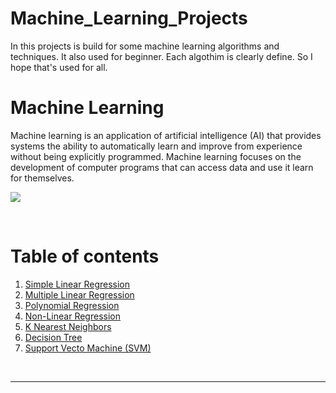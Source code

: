 # Machine_Learning_Projects
<span>In this projects is build for some machine learning algorithms and techniques. It also used for beginner. Each algothim is clearly define. So I hope that's used for all.</span> 

# Machine Learning
<p>Machine learning is an application of artificial intelligence (AI) that provides systems the ability to automatically learn and improve from experience without being explicitly programmed. Machine learning focuses on the development of computer programs that can access data and use it learn for themselves.</p>
<img src='https://www.google.com/search?tbs=simg:CAQShwEJJa3hywp5FBwafAsQsIynCBpgCl4IAxImvgPBA-0ImxfEA2XJA2LuCMwDlDT5M5k1hzSVPZc9lD2lPb49nj0aMANeiXf91IjXDgyqZ4fCj5GblJQjuOw9ZtWg5aznx20-qbzA8Exh07k7TSTGQOukJiAEDAsQjq7-CBoKCggIARIEU4PxNgw&sxsrf=ALeKk03jS-C_f9kgh1BR_HhHuDoCXoXXxw:1597766862486&q=frankfurter+tor&tbm=isch&sa=X&ved=2ahUKEwiE0ZaykaXrAhUCyDgGHRcfCOEQwg4oAHoECBAQKQ.jpg'></img>

<br><h1>Table of contents</h1>
<div>
    <ol>
        <li><a href='https://github.com/JafirDon/Machine_Learning_Projects/tree/master/1_Simple_linear_regression'>Simple Linear Regression</a></li>
        <li><a href='https://github.com/JafirDon/Machine_Learning_Projects/tree/master/2_Multiple_linear_regression'>Multiple Linear Regression</a></li>
        <li><a href='https://github.com/JafirDon/Machine_Learning_Projects/tree/master/3_Polynomial_regression'>Polynomial Regression</a></li>
         <li><a href='https://github.com/JafirDon/Machine_Learning_Projects/tree/master/4_Non_linear_regression'> Non-Linear Regression </a></li>
         <li><a href='https://github.com/JafirDon/Machine_Learning_Projects/tree/master/5_K_Nearest_Neighbor'> K Nearest Neighbors </a></li>
        <li><a href='https://github.com/JafirDon/Machine_Learning_Projects/tree/master/6_Decision_tree'> Decision Tree </a></li>
        <li><a href='https://github.com/JafirDon/Machine_Learning_Projects/tree/master/7_Support_vector_machine'> Support Vecto Machine (SVM) </a></li>
     </ol>
</div>
<br>
<hr>
